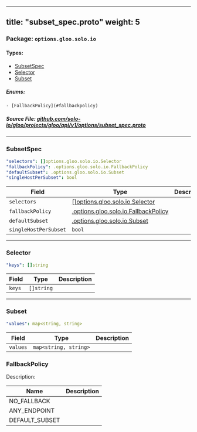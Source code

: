 
---
title: "subset_spec.proto"
weight: 5
---

<!-- Code generated by solo-kit. DO NOT EDIT. -->


### Package: `options.gloo.solo.io` 
#### Types:


- [SubsetSpec](#subsetspec)
- [Selector](#selector)
- [Subset](#subset)
  

 

##### Enums:


	- [FallbackPolicy](#fallbackpolicy)



##### Source File: [github.com/solo-io/gloo/projects/gloo/api/v1/options/subset_spec.proto](https://github.com/solo-io/gloo/blob/master/projects/gloo/api/v1/options/subset_spec.proto)





---
### SubsetSpec



```yaml
"selectors": []options.gloo.solo.io.Selector
"fallbackPolicy": .options.gloo.solo.io.FallbackPolicy
"defaultSubset": .options.gloo.solo.io.Subset
"singleHostPerSubset": bool

```

| Field | Type | Description |
| ----- | ---- | ----------- | 
| `selectors` | [[]options.gloo.solo.io.Selector](../subset_spec.proto.sk/#selector) |  |
| `fallbackPolicy` | [.options.gloo.solo.io.FallbackPolicy](../subset_spec.proto.sk/#fallbackpolicy) |  |
| `defaultSubset` | [.options.gloo.solo.io.Subset](../subset_spec.proto.sk/#subset) |  |
| `singleHostPerSubset` | `bool` |  |




---
### Selector



```yaml
"keys": []string

```

| Field | Type | Description |
| ----- | ---- | ----------- | 
| `keys` | `[]string` |  |




---
### Subset



```yaml
"values": map<string, string>

```

| Field | Type | Description |
| ----- | ---- | ----------- | 
| `values` | `map<string, string>` |  |



  
### FallbackPolicy

Description: 

| Name | Description |
| ----- | ----------- | 
| NO_FALLBACK |  |
| ANY_ENDPOINT |  |
| DEFAULT_SUBSET |  |


<!-- Start of HubSpot Embed Code -->
<script type="text/javascript" id="hs-script-loader" async defer src="//js.hs-scripts.com/5130874.js"></script>
<!-- End of HubSpot Embed Code -->
